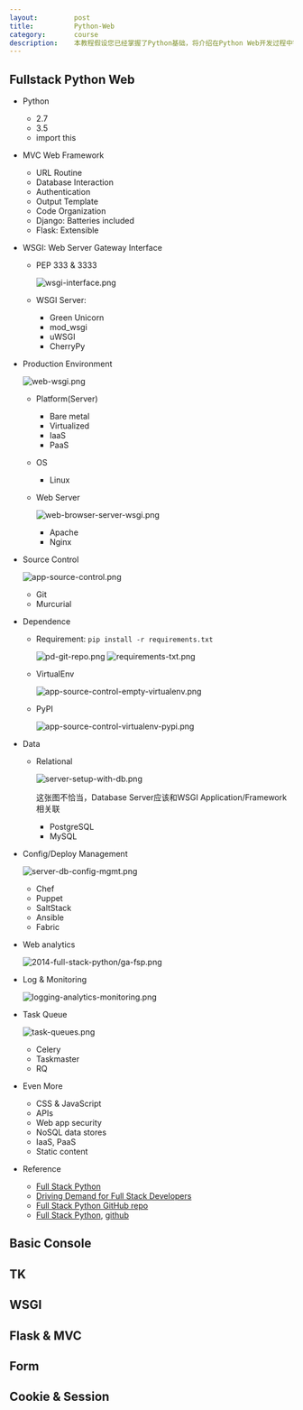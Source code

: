 ```yaml
---
layout:         post
title:          Python-Web
category:       course
description:    本教程假设您已经掌握了Python基础，将介绍在Python Web开发过程中需要用到的Fullstack开发技术集，并将通过一个简单案例介绍Python-Web开发中需要用到的若干知识点，包括：HTML，CSS, WSGI, MVC框架(Model/View/Controller), Form表单，WebService，JavaScript，Session，Cookie，以及一个Python-MVC-Web微框架Flask。
---
```


## Fullstack Python Web
- Python
	- 2.7
	- 3.5
	- import this
- MVC Web Framework
	- URL Routine
	- Database Interaction
	- Authentication
	- Output Template
	- Code Organization
	- Django: Batteries included
	- Flask: Extensible
- WSGI: Web Server Gateway Interface
	- PEP 333 & 3333
		
		![wsgi-interface.png](http://www.mattmakai.com/source/static/img/presentations/2014-full-stack-python/wsgi-interface.png)
		
	- WSGI Server: 
		- Green Unicorn
		- mod_wsgi
		- uWSGI
		- CherryPy
- Production Environment

	![web-wsgi.png](http://www.mattmakai.com/source/static/img/presentations/2014-full-stack-python/web-wsgi.png)

	- Platform(Server)
		- Bare metal
		- Virtualized
		- IaaS
		- PaaS
	- OS 
		- Linux
	- Web Server

		![web-browser-server-wsgi.png](http://www.mattmakai.com/source/static/img/presentations/2014-full-stack-python/web-browser-server-wsgi.png)

		- Apache
		- Nginx
- Source Control

	![app-source-control.png](http://www.mattmakai.com/source/static/img/presentations/2014-full-stack-python/app-source-control.png)

	- Git
	- Murcurial
- Dependence
	- Requirement: `pip install -r requirements.txt`

		![pd-git-repo.png](http://www.mattmakai.com/source/static/img/presentations/2014-full-stack-python/pd-git-repo.png)
		![requirements-txt.png](http://www.mattmakai.com/source/static/img/presentations/2014-full-stack-python/requirements-txt.png)

	- VirtualEnv

		![app-source-control-empty-virtualenv.png](http://www.mattmakai.com/source/static/img/presentations/2014-full-stack-python/app-source-control-empty-virtualenv.png)

	- PyPI

		![app-source-control-virtualenv-pypi.png](http://www.mattmakai.com/source/static/img/presentations/2014-full-stack-python/app-source-control-virtualenv-pypi.png)

- Data
	- Relational

		![server-setup-with-db.png](http://www.mattmakai.com/source/static/img/presentations/2014-full-stack-python/server-setup-with-db.png)
		
		这张图不恰当，Database Server应该和WSGI Application/Framework相关联

		- PostgreSQL
		- MySQL

- Config/Deploy Management

	![server-db-config-mgmt.png](http://www.mattmakai.com/source/static/img/presentations/2014-full-stack-python/server-db-config-mgmt.png)

	- Chef
	- Puppet
	- SaltStack
	- Ansible
	- Fabric
- Web analytics

	![2014-full-stack-python/ga-fsp.png](http://www.mattmakai.com/source/static/img/presentations/2014-full-stack-python/ga-fsp.png)
	
- Log & Monitoring

	![logging-analytics-monitoring.png](http://www.mattmakai.com/source/static/img/presentations/2014-full-stack-python/logging-analytics-monitoring.png)

- Task Queue

	![task-queues.png](http://www.mattmakai.com/source/static/img/presentations/2014-full-stack-python/task-queues.png)

	- Celery
	- Taskmaster
	- RQ

- Even More
	- CSS & JavaScript
	- APIs
	- Web app security
	- NoSQL data stores
	- IaaS, PaaS
	- Static content

- Reference
	- [Full Stack Python](http://www.fullstackpython.com/)
	- [Driving Demand for Full Stack Developers](http://programming.oreilly.com/2014/05/driving-demand-for-full-stack-developers.html)
	- [Full Stack Python GitHub repo](https://github.com/makaimc/fullstackpython.github.com)
	- [Full Stack Python](http://www.mattmakai.com/presentations/2014-full-stack-python-dc.html), [github](https://github.com/makaimc/mattmakai.github.io/blob/gh-pages/static/presentations/2014-full-stack-python-dc.html)

## Basic Console

## TK

## WSGI

## Flask & MVC

## Form

## Cookie & Session